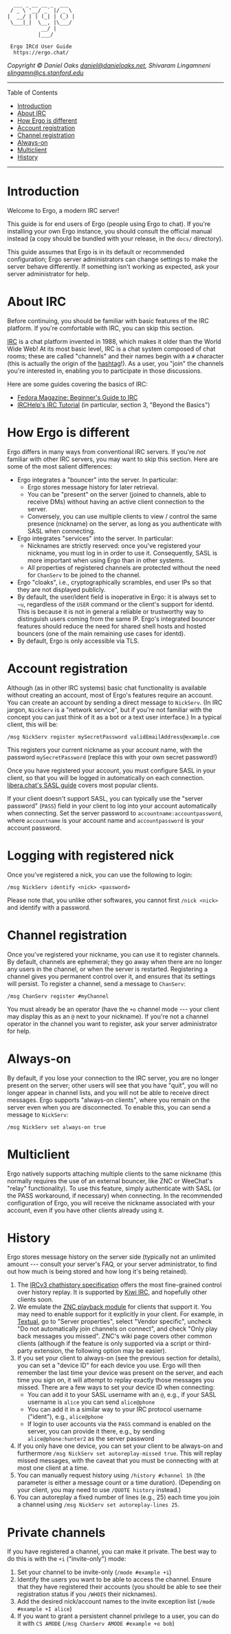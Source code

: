       ___ _ __ __ _  ___  
     / _ \ '__/ _` |/ _ \ 
    |  __/ | | (_| | (_) |
     \___|_|  \__, |\___/ 
               __/ |      
              |___/     

     Ergo IRCd User Guide
      https://ergo.chat/

_Copyright © Daniel Oaks <daniel@danieloaks.net>, Shivaram Lingamneni <slingamn@cs.stanford.edu>_


--------------------------------------------------------------------------------------------


 Table of Contents

- [Introduction](#introduction)
- [About IRC](#about-irc)
- [How Ergo is different](#how-ergo-is-different)
- [Account registration](#account-registration)
- [Channel registration](#channel-registration)
- [Always-on](#always-on)
- [Multiclient](#multiclient)
- [History](#history)

--------------------------------------------------------------------------------------------


# Introduction

Welcome to Ergo, a modern IRC server!

This guide is for end users of Ergo (people using Ergo to chat). If you're installing your own Ergo instance, you should consult the official manual instead (a copy should be bundled with your release, in the `docs/` directory).

This guide assumes that Ergo is in its default or recommended configuration; Ergo server administrators can change settings to make the server behave differently. If something isn't working as expected, ask your server administrator for help.

# About IRC

Before continuing, you should be familiar with basic features of the IRC platform. If you're comfortable with IRC, you can skip this section.

[IRC](https://en.wikipedia.org/wiki/Internet_Relay_Chat) is a chat platform invented in 1988, which makes it older than the World Wide Web! At its most basic level, IRC is a chat system composed of chat rooms; these are called "channels" and their names begin with a `#` character (this is actually the origin of the [hashtag](https://www.cmu.edu/homepage/computing/2014/summer/originstory.shtml)!). As a user, you "join" the channels you're interested in, enabling you to participate in those discussions.

Here are some guides covering the basics of IRC:

* [Fedora Magazine: Beginner's Guide to IRC](https://fedoramagazine.org/beginners-guide-irc/)
* [IRCHelp's IRC Tutorial](https://www.irchelp.org/faq/irctutorial.html) (in particular, section 3, "Beyond the Basics")

# How Ergo is different

Ergo differs in many ways from conventional IRC servers. If you're *not* familiar with other IRC servers, you may want to skip this section. Here are some of the most salient differences:

* Ergo integrates a "bouncer" into the server. In particular:
    * Ergo stores message history for later retrieval.
    * You can be "present" on the server (joined to channels, able to receive DMs) without having an active client connection to the server.
    * Conversely, you can use multiple clients to view / control the same presence (nickname) on the server, as long as you authenticate with SASL when connecting.
* Ergo integrates "services" into the server.  In particular:
    * Nicknames are strictly reserved: once you've registered your nickname, you must log in in order to use it. Consequently, SASL is more important when using Ergo than in other systems.
    * All properties of registered channels are protected without the need for `ChanServ` to be joined to the channel.
* Ergo "cloaks", i.e., cryptographically scrambles, end user IPs so that they are not displayed publicly.
* By default, the user/ident field is inoperative in Ergo: it is always set to `~u`, regardless of the `USER` command or the client's support for identd. This is because it is not in general a reliable or trustworthy way to distinguish users coming from the same IP. Ergo's integrated bouncer features should reduce the need for shared shell hosts and hosted bouncers (one of the main remaining use cases for identd).
* By default, Ergo is only accessible via TLS.

# Account registration

Although (as in other IRC systems) basic chat functionality is available without creating an account, most of Ergo's features require an account. You can create an account by sending a direct message to `NickServ`. (In IRC jargon, `NickServ` is a "network service", but if you're not familiar with the concept you can just think of it as a bot or a text user interface.) In a typical client, this will be:

```
/msg NickServ register mySecretPassword validEmailAddress@example.com
```

This registers your current nickname as your account name, with the password `mySecretPassword` (replace this with your own secret password!)

Once you have registered your account, you must configure SASL in your client, so that you will be logged in automatically on each connection. [libera.chat's SASL guide](https://libera.chat/guides/sasl) covers most popular clients.

If your client doesn't support SASL, you can typically use the "server password" (`PASS`) field in your client to log into your account automatically when connecting. Set the server password to `accountname:accountpassword`, where `accountname` is your account name and `accountpassword` is your account password.

# Logging with registered nick

Once you've registered a nick, you can use the following to login:
```
/msg NickServ identify <nick> <password>
```
Please note that, you unlike other softwares, you cannot first `/nick <nick>` and identify with a password.

# Channel registration

Once you've registered your nickname, you can use it to register channels. By default, channels are ephemeral; they go away when there are no longer any users in the channel, or when the server is restarted. Registering a channel gives you permanent control over it, and ensures that its settings will persist. To register a channel, send a message to `ChanServ`:

```
/msg ChanServ register #myChannel
```

You must already be an operator (have the `+o` channel mode --- your client may display this as an `@` next to your nickname). If you're not a channel operator in the channel you want to register, ask your server administrator for help.

# Always-on

By default, if you lose your connection to the IRC server, you are no longer present on the server; other users will see that you have "quit", you will no longer appear in channel lists, and you will not be able to receive direct messages. Ergo supports "always-on clients", where you remain on the server even when you are disconnected. To enable this, you can send a message to `NickServ`:

```
/msg NickServ set always-on true
```

# Multiclient

Ergo natively supports attaching multiple clients to the same nickname (this normally requires the use of an external bouncer, like ZNC or WeeChat's "relay" functionality). To use this feature, simply authenticate with SASL (or the PASS workaround, if necessary) when connecting. In the recommended configuration of Ergo, you will receive the nickname associated with your account, even if you have other clients already using it.

# History

Ergo stores message history on the server side (typically not an unlimited amount --- consult your server's FAQ, or your server administrator, to find out how much is being stored and how long it's being retained).

1. The [IRCv3 chathistory specification](https://ircv3.net/specs/extensions/chathistory) offers the most fine-grained control over history replay. It is supported by [Kiwi IRC](https://github.com/kiwiirc/kiwiirc), and hopefully other clients soon.
1. We emulate the [ZNC playback module](https://wiki.znc.in/Playback) for clients that support it. You may need to enable support for it explicitly in your client. For example, in [Textual](https://www.codeux.com/textual/), go to "Server properties", select "Vendor specific", uncheck "Do not automatically join channels on connect", and check "Only play back messages you missed". ZNC's wiki page covers other common clients (although if the feature is only supported via a script or third-party extension, the following option may be easier).
1. If you set your client to always-on (see the previous section for details), you can set a "device ID" for each device you use. Ergo will then remember the last time your device was present on the server, and each time you sign on, it will attempt to replay exactly those messages you missed. There are a few ways to set your device ID when connecting:
    - You can add it to your SASL username with an `@`, e.g., if your SASL username is `alice` you can send `alice@phone`
    - You can add it in a similar way to your IRC protocol username ("ident"), e.g., `alice@phone`
    - If login to user accounts via the `PASS` command is enabled on the server, you can provide it there, e.g., by sending `alice@phone:hunter2` as the server password
1. If you only have one device, you can set your client to be always-on and furthermore `/msg NickServ set autoreplay-missed true`. This will replay missed messages, with the caveat that you must be connecting with at most one client at a time.
1. You can manually request history using `/history #channel 1h` (the parameter is either a message count or a time duration). (Depending on your client, you may need to use `/QUOTE history` instead.)
1. You can autoreplay a fixed number of lines (e.g., 25) each time you join a channel using `/msg NickServ set autoreplay-lines 25`.

# Private channels

If you have registered a channel, you can make it private. The best way to do this is with the `+i` ("invite-only") mode:

1. Set your channel to be invite-only (`/mode #example +i`)
1. Identify the users you want to be able to access the channel. Ensure that they have registered their accounts (you should be able to see their registration status if you `/WHOIS` their nicknames).
1. Add the desired nick/account names to the invite exception list (`/mode #example +I alice`)
1. If you want to grant a persistent channel privilege to a user, you can do it with `CS AMODE` (`/msg ChanServ AMODE #example +o bob`)
